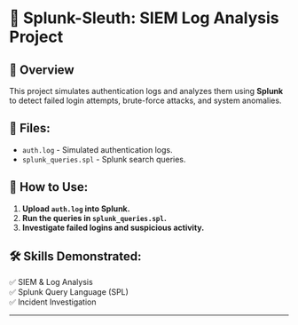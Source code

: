 # 🔎 Splunk-Sleuth: SIEM Log Analysis Project  

## **🔹 Overview**  
This project simulates authentication logs and analyzes them using **Splunk** to detect failed login attempts, brute-force attacks, and system anomalies.

## **📂 Files:**  
- `auth.log` - Simulated authentication logs.  
- `splunk_queries.spl` - Splunk search queries.  

## **🚀 How to Use:**  
1. **Upload `auth.log` into Splunk.**  
2. **Run the queries in `splunk_queries.spl`.**  
3. **Investigate failed logins and suspicious activity.**  

## **🛠️ Skills Demonstrated:**  
✅ SIEM & Log Analysis  
✅ Splunk Query Language (SPL)  
✅ Incident Investigation  

---
